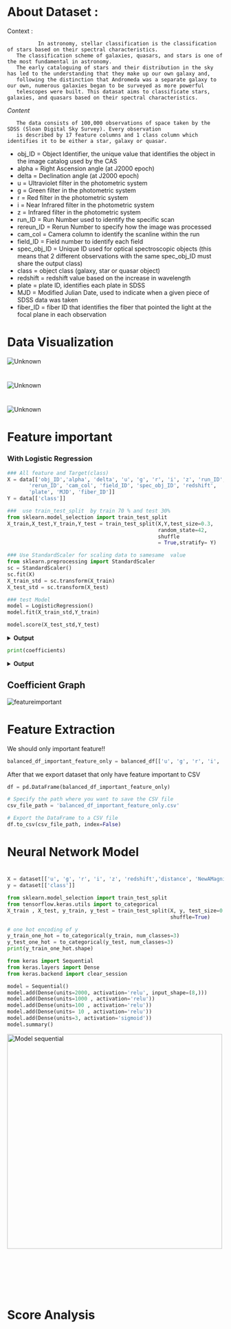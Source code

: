 # About Dataset :


Context : 

              In astronomy, stellar classification is the classification of stars based on their spectral characteristics. 
       The classification scheme of galaxies, quasars, and stars is one of the most fundamental in astronomy. 
       The early cataloguing of stars and their distribution in the sky has led to the understanding that they make up our own galaxy and, 
       following the distinction that Andromeda was a separate galaxy to our own, numerous galaxies began to be surveyed as more powerful 
       telescopes were built. This datasat aims to classificate stars, galaxies, and quasars based on their spectral characteristics.

*Content*

       The data consists of 100,000 observations of space taken by the SDSS (Sloan Digital Sky Survey). Every observation
       is described by 17 feature columns and 1 class column which identifies it to be either a star, galaxy or quasar.

- obj_ID = Object Identifier, the unique value that identifies the object in the image catalog used by the CAS
- alpha = Right Ascension angle (at J2000 epoch)
- delta = Declination angle (at J2000 epoch)
- u = Ultraviolet filter in the photometric system
- g = Green filter in the photometric system
- r = Red filter in the photometric system
- i = Near Infrared filter in the photometric system
- z = Infrared filter in the photometric system
- run_ID = Run Number used to identify the specific scan
- rereun_ID = Rerun Number to specify how the image was processed
- cam_col = Camera column to identify the scanline within the run
- field_ID = Field number to identify each field
- spec_obj_ID = Unique ID used for optical spectroscopic objects (this means that 2 different observations with the same spec_obj_ID must share the output class)
- class = object class (galaxy, star or quasar object)
- redshift = redshift value based on the increase in wavelength
- plate = plate ID, identifies each plate in SDSS
- MJD = Modified Julian Date, used to indicate when a given piece of SDSS data was taken
- fiber_ID = fiber ID that identifies the fiber that pointed the light at the focal plane in each observation


# Data Visualization


![Unknown](https://github.com/640710505/Sellar-Classification-using-Neural-Network/assets/114089025/e5c9f836-24ab-4d1e-b257-d0c5f782256a)
#
![Unknown](https://github.com/640710505/Sellar-Classification-using-Neural-Network/assets/114089025/dfadc634-c486-4f6f-9fa8-3cad6e3d14b0)
#
![Unknown](https://github.com/640710505/Stellar-Classification-using-Neural-Network/assets/114089025/9c0a3c05-6f9e-453e-a80d-01a776fe7405)
#




# Feature important 
### With Logistic Regression

```python
### All feature and Target(class)  
X = data[['obj_ID','alpha', 'delta', 'u', 'g', 'r', 'i', 'z', 'run_ID',
       'rerun_ID', 'cam_col', 'field_ID', 'spec_obj_ID', 'redshift',
       'plate', 'MJD', 'fiber_ID']]
Y = data[['class']]
```
```python
###  use train_test_split  by train 70 % and test 30%
from sklearn.model_selection import train_test_split
X_train,X_test,Y_train,Y_test = train_test_split(X,Y,test_size=0.3, 
                                                 random_state=42,
                                                 shuffle 
                                                 = True,stratify= Y)
```
```python
### Use StandardScaler for scaling data to samesame  value 
from sklearn.preprocessing import StandardScaler
sc = StandardScaler()
sc.fit(X)
X_train_std = sc.transform(X_train)
X_test_std = sc.transform(X_test) 
```
```python
### test Model
model = LogisticRegression()
model.fit(X_train_std,Y_train)
```
```python
model.score(X_test_std,Y_test)
```
<details>
<summary><strong>Output</strong></summary>

```
0.948473816858023
```
</details>

```python
print(coefficients)
```
<details>
  <summary><strong>Output</strong></summary>

```
[[ 1.45477542e-02 -1.23103249e-02 -4.53120066e-02  7.01904752e+00
   4.68105844e+00  1.04455625e+00 -1.55975245e+00 -9.38051743e-01
   1.45520219e-02  0.00000000e+00 -4.32997959e-02  4.53115258e-02
   3.21639936e-01  1.47975574e+01  3.21640912e-01 -7.00410253e-01
   3.47263277e-02]
 [ 2.28612863e-02  8.05451884e-02  1.89388215e-01 -8.30274338e+00
  -2.64094232e+00 -2.85728341e+00  2.66957060e+00  5.55446057e+00
   2.28643623e-02  0.00000000e+00 -3.14602773e-02  2.28082408e-02
  -9.72926616e-02  1.94403139e+01 -9.72935111e-02 -7.41901037e-02
   1.46102515e-02]
 [-3.74090405e-02 -6.82348635e-02 -1.44076209e-01  1.28369587e+00
  -2.04011611e+00  1.81272715e+00 -1.10981815e+00 -4.61640883e+00
  -3.74163842e-02  0.00000000e+00  7.47600732e-02 -6.81197666e-02
  -2.24347275e-01 -3.42378713e+01 -2.24347401e-01  7.74600357e-01
  -4.93365792e-02]]
```
</details>

## Coefficient Graph
![featureimportant](https://github.com/640710505/Sellar-Classification-using-Neural-Network/assets/141728733/10905af0-4587-4fcf-bc27-d759f84fc7d1)



# Feature Extraction
We should only important feature!!
```python
balanced_df_important_feature_only = balanced_df[['u', 'g', 'r', 'i', 'z', 'redshift','class']]
```
After that we export dataset that only have feature important to CSV
```python
df = pd.DataFrame(balanced_df_important_feature_only)

# Specify the path where you want to save the CSV file
csv_file_path = 'balanced_df_important_feature_only.csv'

# Export the DataFrame to a CSV file
df.to_csv(csv_file_path, index=False)
``` 









# Neural Network Model
# 
# 
```python
X = dataset[['u', 'g', 'r', 'i', 'z', 'redshift','distance', 'NewAMagnitude']]
y = dataset[['class']]
```
```python
from sklearn.model_selection import train_test_split
from tensorflow.keras.utils import to_categorical
X_train , X_test, y_train, y_test = train_test_split(X, y, test_size=0.2, random_state=42, 
                                                     shuffle=True)

# one hot encoding of y
y_train_one_hot = to_categorical(y_train, num_classes=3)
y_test_one_hot = to_categorical(y_test, num_classes=3)
print(y_train_one_hot.shape)
```
```python
from keras import Sequential
from keras.layers import Dense
from keras.backend import clear_session

model = Sequential()
model.add(Dense(units=2000, activation='relu', input_shape=(8,)))
model.add(Dense(units=1000 , activation='relu'))
model.add(Dense(units=100 , activation='relu'))
model.add(Dense(units= 10 , activation='relu'))
model.add(Dense(units=3, activation='sigmoid'))
model.summary()
```
<img width="500" alt="Model sequential" src="https://github.com/640710505/Stellar-Classification-using-Neural-Network/assets/141728733/c967ad6f-ae21-44b0-b58e-c90d596f6e87">


```python

```
```python

```
```python

```
```python

```
```python

```
```python

```
```python

```
#
# 
#
#
# 
#
# Score Analysis
# 


